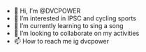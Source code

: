 - 👋 Hi, I’m @DVCPOWER
- 👀 I’m interested in IPSC and cycling sports
- 🌱 I’m currently learning to sing a song
- 💞️ I’m looking to collaborate on my activities
- 📫 How to reach me ig dvcpower

<!---
DVCPOWER/DVCPOWER is a ✨ special ✨ repository because its `README.md` (this file) appears on your GitHub profile.
You can click the Preview link to take a look at your changes.
--->
